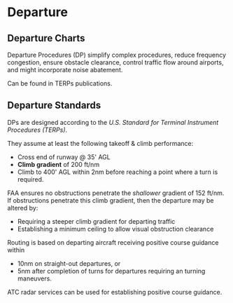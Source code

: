 # Departure

## Departure Charts
Departure Procedures (DP) simplify complex procedures, reduce frequency congestion, ensure obstacle clearance, control traffic flow around airports, and might incorporate noise abatement. 

Can be found in TERPs publications.

## Departure Standards
DPs are designed according to the _U.S. Standard for Terminal Instrument Procedures (TERPs)_.

They assume at least the following takeoff & climb performance:

- Cross end of runway @ 35' AGL
- **Climb gradient** of 200 ft/nm
- Climb to 400' AGL within 2nm before reaching a point where a turn is required.

FAA ensures no obstructions penetrate the _shallower_ gradient of 152 ft/nm. If obstructions penetrate this climb gradient, then the departure may be altered by:

- Requiring a steeper climb gradient for departing traffic
- Establishing a minimum ceiling to allow visual obstruction clearance

Routing is based on departing aircraft receiving positive course guidance within

- 10nm on straight-out departures, or
- 5nm after completion of turns for departures requiring an turning maneuvers.

ATC radar services can be used for establishing positive course guidance.